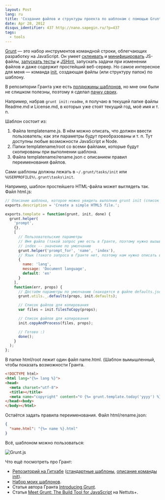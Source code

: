 ```yaml
---
layout: Post
lang: ru
title: 'Создание файлов и структуры проекта по шаблонам с помощью Grunt'
date: Apr 28, 2012
disqus_identifier: 437 http://nano.sapegin.ru/?p=437
tags:
  - tools
---
```


[Grunt](https://github.com/cowboy/grunt) — это набор инструментов командной строки, облегчающих разработку на JavaScript. Он умеет [склеивать](https://github.com/cowboy/grunt/blob/master/docs/task_concat.md) и [минифицировать](https://github.com/cowboy/grunt/blob/master/docs/task_min.md) JS-файлы, [запускать тесты](https://github.com/cowboy/grunt/blob/master/docs/task_qunit.md) и [JSHint](https://github.com/cowboy/grunt/blob/master/docs/task_lint.md), запускать задачи при изменении файлов и даже содержит простейший веб-сервер. Но самое интересное для меня — команда [init](https://github.com/cowboy/grunt/blob/master/docs/task_init.md), создающая файлы (или структуру папок) по шаблону.

В репозитории Гранта уже есть [полдюжины шаблонов](https://github.com/cowboy/grunt/tree/master/tasks/init), но мне они были не слишком полезны, поэтому я сделал [пачку своих](https://github.com/sapegin/squirrelstrap).

Например, набрав `grunt init:readme`, я получаю в текущей папке файлы Readme.md и License.md, в которых уже стоят текущий год, моё имя и т. п.

Шаблон состоит из:

1. Файла templatename.js. В нём можно описать, что должен ввести пользователь; как эти параметры будут преобразованы и т. п. Тут доступны любые возможности JavaScript и Node.
2. Папки templatename/root со всеми файлами, которые будут скопированы при выполнении шаблона.
3. Файла templatename/rename.json с описанием правил переименования файлов.

Сами шаблоны должны лежать в `~/.grunt/tasks/init` или `%USERPROFILE%\.grunt\tasks\init`.

Например, шаблон простейшего HTML-файла может выглядеть так. Файл html.js:

```javascript
// Описание шаблона, которое можно увидеть выполнив grunt init (список доступных шаблонов)
exports.description = 'Create a simple HTML5 file.';

exports.template = function(grunt, init, done) {
  grunt.helper(
    'prompt',
    {},
    [
      // Пользовательские параметры
      // Имя файла (такой запрос уже есть в Гранте, поэтому нужно вызывать его с помощью grunt.helper)
      // index -- значение по умолчанию
      grunt.helper('prompt_for', 'name', 'index'),
      // Язык (такого запроса в Гранте нет, поэтому нам нужно описать все параметры)
      {
        name: 'lang',
        message: 'Document language',
        default: 'en'
      }
    ],
    function(err, props) {
      // Достаём параметры по умолчанию (находятся в файле defaults.json)
      grunt.utils._.defaults(props, init.defaults);

      // Список файлов для копирования
      var files = init.filesToCopy(props);

      // Список файлов для копирования
      init.copyAndProcess(files, props);

      // Готово :)
      done();
    }
  );
};
```

В папке html/root лежит один файл name.html. (Шаблон вымышленный, чтобы показать возможности Гранта.

```html
<!DOCTYPE html>
<html lang="{%= lang %}">
<head>
  <meta charset="utf-8">
  <title></title>
  <meta name="copyright" content="© {%= grunt.template.today('yyyy') %} {%= author_name %}">
</head><body>
</body></html>
```

Остаётся задать правила переименования. Файл html/rename.json:

```json
{
  "name.html": "{%= name %}.html"
}
```

Всё, шаблоном можно пользоваться:

![Grunt.js](/images/win__grunt.png)

Что ещё посмотреть про Грант:

* [Репозиторий на Гитхабе](https://github.com/cowboy/grunt) ([стандартные шаблоны](https://github.com/cowboy/grunt/tree/master/tasks/init), [описание команды init](https://github.com/cowboy/grunt/blob/master/docs/task_init.md)).
* [Набор моих шаблонов](https://github.com/sapegin/squirrelstrap).
* Статья автора Гранта [Introducing Grunt](https://bocoup.com/blog/introducing-grunt).
* Статья [Meet Grunt: The Build Tool for JavaScript](https://code.tutsplus.com/tutorials/meet-grunt-the-build-tool-for-javascript--net-24856) на Nettuts+.
